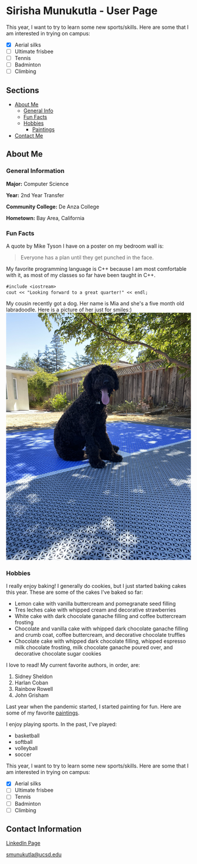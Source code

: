 # Sirisha Munukutla - User Page

This year, I want to try to learn some new sports/skills. Here are some that I am interested in trying on campus:
- [X] Aerial silks
- [ ] Ultimate frisbee
- [ ] Tennis
- [ ] Badminton
- [ ] Climbing

## Sections
- [About Me](https://munukutlas.github.io/CSE110-Lab1/#about-me)
  - [General Info](https://munukutlas.github.io/CSE110-Lab1/#general-information)
  - [Fun Facts](https://munukutlas.github.io/CSE110-Lab1/#fun-facts)
  - [Hobbies](https://munukutlas.github.io/CSE110-Lab1/#hobbies)
    - [Paintings](https://munukutlas.github.io/CSE110-Lab1/paintings.html)
- [Contact Me](https://munukutlas.github.io/CSE110-Lab1/#contact-information)

## About Me

### General Information

**Major:** Computer Science

**Year:** 2nd Year Transfer

**Community College:** De Anza College

**Hometown:** Bay Area, California

### Fun Facts

A quote by Mike Tyson I have on a poster on my bedroom wall is:
> Everyone has a plan until they get punched in the face.

My favorite programming language is C++ because I am most comfortable with it, as most of my classes so far have been taught in C++.

```
#include <iostream>
cout << "Looking forward to a great quarter!" << endl;
```

My cousin recently got a dog. Her name is Mia and she's a five month old labradoodle. Here is a picture of her just for smiles:)
![Mia in my backyard](IMG_3115.jpg)

### Hobbies
I really enjoy baking! I generally do cookies, but I just started baking cakes this year. These are some of the cakes I've baked so far:
- Lemon cake with vanilla buttercream and pomegranate seed filling
- Tres leches cake with whipped cream and decorative strawberries
- White cake with dark chocolate ganache filling and coffee buttercream frosting
- Chocolate and vanilla cake with whipped dark chocolate ganache filling and crumb coat, coffee buttercream, and decorative chocolate truffles
- Chocolate cake with whipped dark chocolate filling, whipped espresso milk chocolate frosting, milk chocolate ganache poured over, and decorative chocolate sugar cookies

I love to read! My current favorite authors, in order, are:
1. Sidney Sheldon
2. Harlan Coban
3. Rainbow Rowell
4. John Grisham

Last year when the pandemic started, I started painting for fun. Here are some of my favorite [paintings](paintings.md).

I enjoy playing sports. In the past, I've played:
- basketball
- softball
- volleyball
- soccer

This year, I want to try to learn some new sports/skills. Here are some that I am interested in trying on campus:
- [X] Aerial silks
- [ ] Ultimate frisbee
- [ ] Tennis
- [ ] Badminton
- [ ] Climbing

## Contact Information
[LinkedIn Page](www.linkedin.com/in/sirisha-munukutla)

[smunukutla@ucsd.edu](smunukutla@ucsd.edu)